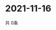# 2021-11-16
  共 0条

  <!-- BEGIN -->
  <!-- 最后更新时间Tue Nov 16 2021 10:03:37 GMT+0000 (Coordinated Universal Time) -->
  
  <!-- END -->
  
  